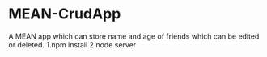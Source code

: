 # MEAN-CrudApp
A MEAN app which can store name and age of friends which can be edited or deleted.
1.npm install
2.node server
